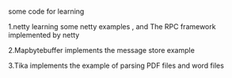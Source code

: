 some code for learning

1.netty learning
  some netty examples  , and The RPC framework implemented by netty

2.Mapbytebuffer implements the message store example

3.Tika implements the example of parsing PDF files and word files